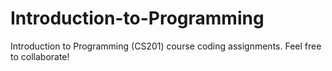 # Introduction-to-Programming
Introduction to Programming (CS201) course coding assignments. Feel free to collaborate!
